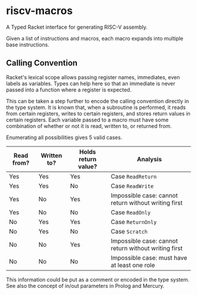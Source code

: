 # riscv-macros

A Typed Racket interface for generating RISC-V assembly.


Given a list of instructions and macros, each macro expands into multiple base instructions.


## Calling Convention

Racket's lexical scope allows passing register names, immediates, even labels as variables. Types can help here so that an immediate is never passed into a function where a register is expected.

This can be taken a step further to encode the calling convention directly in the type system. It is known that, when a subroutine is performed, it reads from certain registers, writes to certain registers, and stores return values in certain registers. Each variable passed to a macro must have some combination of whether or not it is read, written to, or returned from.

Enumerating all possibilities gives 5 valid cases.

| Read from? | Written to? | Holds return value? | Analysis                                             |
|------------|-------------|---------------------|------------------------------------------------------|
| Yes        | Yes         | Yes                 | Case `ReadReturn`                                    |
| Yes        | Yes         | No                  | Case `ReadWrite`                                     |
| Yes        | No          | Yes                 | Impossible case: cannot return without writing first |
| Yes        | No          | No                  | Case `ReadOnly`                                      |
| No         | Yes         | Yes                 | Case `ReturnOnly`                                    |
| No         | Yes         | No                  | Case `Scratch`                                       |
| No         | No          | Yes                 | Impossible case: cannot return without writing first |
| No         | No          | No                  | Impossible case: must have at least one role         |

This information could be put as a comment or encoded in the type system. See also the concept of in/out parameters in Prolog and Mercury.